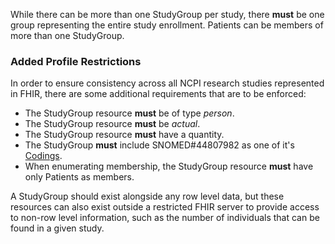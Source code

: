 
While there can be more than one StudyGroup per study, there **must** be one group representing the entire study enrollment. Patients can be members of more than one StudyGroup.

### Added Profile Restrictions
In order to ensure consistency across all NCPI research studies represented in FHIR, there are some additional requirements that are to be enforced: 

* The StudyGroup resource **must** be of type *person*.
* The StudyGroup resource **must** be *actual*.
* The StudyGroup resource **must** have a quantity. 
* The StudyGroup **must** include SNOMED#44807982 as one of it's [Codings](FHIR_Basics.html#coding). 
* When enumerating membership, the StudyGroup resource **must** have only Patients as members. 

A StudyGroup should exist alongside any row level data, but these resources can also exist outside a restricted FHIR server to provide access to non-row level information, such as the number of individuals that can be found in a given study. 

